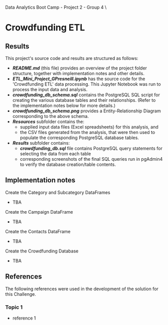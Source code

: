 Data Analytics Boot Camp - Project 2 - Group 4 \
# Crowdfunding ETL



## Results

This project's source code and results are structured as follows:
- ***README.md*** (this file) provides an overview of the project folder structure, together with implementation notes and other details.
- ***ETL_Mini_Project_GPresneill.ipynb*** has the source code for the 'Crowdfunding ETL' data processing. This Jupyter Notebook was run to process the input data and analysis.
- ***crowdfunding_db_schema.sql*** contains the PostgreSQL SQL script for creating the various database tables and their relationships. (Refer to the implementation notes below for more details.)
- ***crowdfunding_db_schema.png*** provides a Entity-Relationship Diagram corresponding to the above schema.
- ***Resources*** subfolder contains the:
    - supplied input data files (Excel spreadsheets) for this analysis, and
    - the CSV files generated from the analysis, that were then used to populate the corresponding PostgreSQL database tables.
- ***Results*** subfolder contains:
    - ***crowdfunding_db.sql*** file contains PostgreSQL query statements for selecting the data from each table
    - corresponding screenshots of the final SQL queries run in pgAdmin4 to verify the database creation/table contents.

## Implementation notes

Create the Category and Subcategory DataFrames
- TBA

Create the Campaign DataFrame
- TBA

Create the Contacts DataFrame
- TBA

Create the Crowdfunding Database
- TBA


## References

The following references were used in the development of the solution for this Challenge.

### Topic 1
- reference 1
